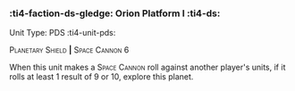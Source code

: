 ### :ti4-faction-ds-gledge: **Orion Platform I** :ti4-ds:

Unit Type: PDS :ti4-unit-pds:

<span style="font-variant:small-caps;">Planetary Shield</span> __|__ <span style="font-variant:small-caps;">Space Cannon</span> 6

When this unit makes a <span style="font-variant:small-caps;">Space Cannon</span> roll against another player's units, if it rolls at least 1 result of 9 or 10, explore this planet.